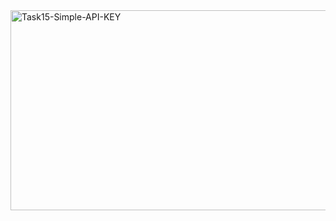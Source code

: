 <img src="https://socialify.git.ci/Asanda001019/Task15-Simple-API-KEY/image?issues=1&language=1&name=1&owner=1&pattern=Floating%20Cogs&stargazers=1&theme=Dark" alt="Task15-Simple-API-KEY" width="640" height="320" />

